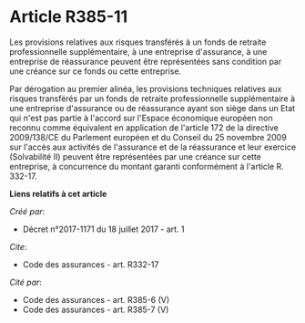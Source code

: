 # Article R385-11

Les provisions relatives aux risques transférés à un fonds de retraite professionnelle supplémentaire, à une entreprise
d'assurance, à une entreprise de réassurance peuvent être représentées sans condition par une créance sur ce fonds ou cette
entreprise.

Par dérogation au premier alinéa, les provisions techniques relatives aux risques transférés par un fonds de retraite
professionnelle supplémentaire à une entreprise d'assurance ou de réassurance ayant son siège dans un Etat qui n'est pas
partie à l'accord sur l'Espace économique européen non reconnu comme équivalent en application de l'article 172 de la
directive 2009/138/CE du Parlement européen et du Conseil du 25 novembre 2009 sur l'accès aux activités de l'assurance et de
la réassurance et leur exercice (Solvabilité II) peuvent être représentées par une créance sur cette entreprise, à
concurrence du montant garanti conformément à l'article R. 332-17.

**Liens relatifs à cet article**

_Créé par_:

  - Décret n°2017-1171 du 18 juillet 2017 - art. 1

_Cite_:

  - Code des assurances - art. R332-17

_Cité par_:

  - Code des assurances - art. R385-6 (V)
  - Code des assurances - art. R385-7 (V)
